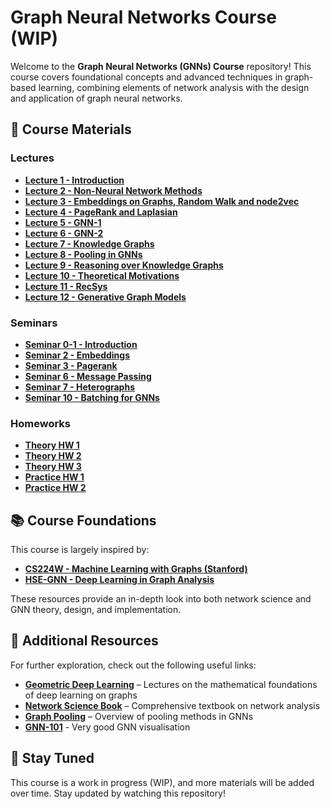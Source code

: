 # Graph Neural Networks Course (WIP)

Welcome to the **Graph Neural Networks (GNNs) Course** repository! This course covers foundational concepts and advanced techniques in graph-based learning, combining elements of network analysis with the design and application of graph neural networks.

## 📖 Course Materials

### Lectures
- **[Lecture 1 - Introduction](lectures/lecture01.pdf)**
- **[Lecture 2 - Non-Neural Network Methods](lectures/lecture02.pdf)**
- **[Lecture 3 - Embeddings on Graphs, Random Walk and node2vec](lectures/lecture03.pdf)**
- **[Lecture 4 - PageRank and Laplasian](lectures/lecture04.pdf)**
- **[Lecture 5 - GNN-1](lectures/lecture05.pdf)**
- **[Lecture 6 - GNN-2](lectures/lecture06.pdf)**
- **[Lecture 7 - Knowledge Graphs](lectures/lecture07.pdf)**
- **[Lecture 8 - Pooling in GNNs](lectures/lecture08.pdf)**
- **[Lecture 9 - Reasoning over Knowledge Graphs](lectures/lecture09.pdf)**
- **[Lecture 10 - Theoretical Motivations](lectures/lecture010.pdf)**
- **[Lecture 11 - RecSys]()**
- **[Lecture 12 - Generative Graph Models]()**

### Seminars
- **[Seminar 0-1 - Introduction](seminars/seminar01-intro.ipynb)**
- **[Seminar 2 - Embeddings](seminars/seminar02-embedding-training.ipynb)**
- **[Seminar 3 - Pagerank](seminars/seminar03-pagerank.ipynb)**
- **[Seminar 6 - Message Passing](seminars/seminar06-message-passing.ipynb)**
- **[Seminar 7 - Heterographs](seminars/seminar07-hetero-graphs.ipynb)**
- **[Seminar 10 - Batching for GNNs](seminars/seminar10-batching.ipynb)**

### Homeworks
- **[Theory HW 1](homeworks/theory/hw01-theory.pdf)**
- **[Theory HW 2](homeworks/theory/hw02-theory.pdf)**
- **[Theory HW 3](homeworks/theory/hw03-theory.pdf)**
- **[Practice HW 1](homeworks/practice/hw01-practice.ipynb)**
- **[Practice HW 2](homeworks/practice/hw02-practice.ipynb)**

## 📚 Course Foundations
This course is largely inspired by:
- **[CS224W - Machine Learning with Graphs (Stanford)](http://web.stanford.edu/class/cs224w/)**
- **[HSE-GNN - Deep Learning in Graph Analysis](http://wiki.cs.hse.ru/%D0%93%D0%BB%D1%83%D0%B1%D0%B8%D0%BD%D0%BD%D0%BE%D0%B5_%D0%BE%D0%B1%D1%83%D1%87%D0%B5%D0%BD%D0%B8%D0%B5_%D0%B2_%D0%B0%D0%BD%D0%B0%D0%BB%D0%B8%D0%B7%D0%B5_%D0%B3%D1%80%D0%B0%D1%84%D0%BE%D0%B2%D1%8B%D1%85_%D0%B4%D0%B0%D0%BD%D0%BD%D1%8B%D1%85_22/23)**

These resources provide an in-depth look into both network science and GNN theory, design, and implementation.

## 🔗 Additional Resources
For further exploration, check out the following useful links:
- **[Geometric Deep Learning](https://geometricdeeplearning.com/lectures/)** – Lectures on the mathematical foundations of deep learning on graphs
- **[Network Science Book](https://networksciencebook.com/)** – Comprehensive textbook on network analysis
- **[Graph Pooling](https://gnn-pooling.notion.site/1-3-pooling-in-graph-neural-networks)** – Overview of pooling methods in GNNs
- **[GNN-101](https://visual-intelligence-umn.github.io/GNN-101/)** - Very good GNN visualisation

## 🚀 Stay Tuned
This course is a work in progress (WIP), and more materials will be added over time. Stay updated by watching this repository!
